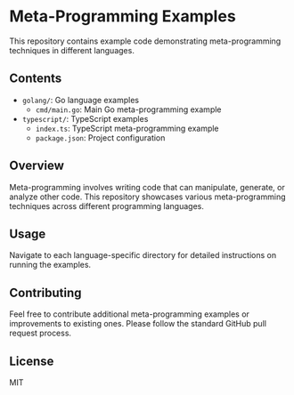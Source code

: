 # Meta-Programming Examples

This repository contains example code demonstrating meta-programming techniques in different languages.

## Contents

- `golang/`: Go language examples
  - `cmd/main.go`: Main Go meta-programming example
- `typescript/`: TypeScript examples
  - `index.ts`: TypeScript meta-programming example
  - `package.json`: Project configuration

## Overview

Meta-programming involves writing code that can manipulate, generate, or analyze other code. This repository showcases various meta-programming techniques across different programming languages.

## Usage

Navigate to each language-specific directory for detailed instructions on running the examples.

## Contributing

Feel free to contribute additional meta-programming examples or improvements to existing ones. Please follow the standard GitHub pull request process.

## License

MIT
